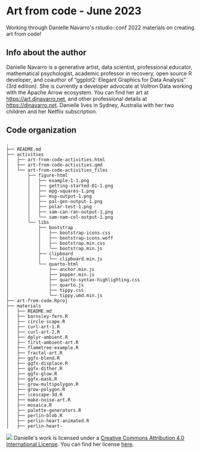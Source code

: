 # Art from code - June 2023

Working through Danielle Navarro's rstudio::conf 2022 materials on creating art from code!  

## Info about the author
Danielle Navarro is a generative artist, data scientist, professional educator, mathematical psychologist, academic professor in recovery, open source R developer, and coauthor of “ggplot2: Elegant Graphics for Data Analysis” (3rd edition). She is currently a developer advocate at Voltron Data working with the Apache Arrow ecosystem. You can find her art at https://art.djnavarro.net, and other professional details at https://djnavarro.net. Danielle lives in Sydney, Australia with her two children and her Netflix subscription.

## Code organization

```
.
├── README.md
├── activities
│   ├── art-from-code-activities.html
│   ├── art-from-code-activities.qmd
│   └── art-from-code-activities_files
│       ├── figure-html
│       │   ├── example-1-1.png
│       │   ├── getting-started-01-1.png
│       │   ├── mpg-squares-1.png
│       │   ├── msp-output-1.png
│       │   ├── pal-gen-output-1.png
│       │   ├── polar-test-1.png
│       │   ├── sam-can-ran-output-1.png
│       │   └── sam-nam-col-output-1.png
│       └── libs
│           ├── bootstrap
│           │   ├── bootstrap-icons.css
│           │   ├── bootstrap-icons.woff
│           │   ├── bootstrap.min.css
│           │   └── bootstrap.min.js
│           ├── clipboard
│           │   └── clipboard.min.js
│           └── quarto-html
│               ├── anchor.min.js
│               ├── popper.min.js
│               ├── quarto-syntax-highlighting.css
│               ├── quarto.js
│               ├── tippy.css
│               └── tippy.umd.min.js
├── art-from-code.Rproj
├── materials
│   ├── README.md
│   ├── barnsley-fern.R
│   ├── circle-scape.R
│   ├── curl-art-1.R
│   ├── curl-art-2.R
│   ├── dplyr-ambient.R
│   ├── first-ambient-art.R
│   ├── flametree-example.R
│   ├── fractal-art.R
│   ├── ggfx-blend.R
│   ├── ggfx-displace.R
│   ├── ggfx-dither.R
│   ├── ggfx-glow.R
│   ├── ggfx-mask.R
│   ├── grow-multipolygon.R
│   ├── grow-polygon.R
│   ├── icescape-3d.R
│   ├── make-noise-art.R
│   ├── mosaica.R
│   ├── palette-generators.R
│   ├── perlin-blob.R
│   ├── perlin-heart-animated.R
│   ├── perlin-heart-
```

![](https://i.creativecommons.org/l/by/4.0/88x31.png) Danielle's work is
licensed under a [Creative Commons Attribution 4.0 International
License](https://creativecommons.org/licenses/by/4.0/). You can find her license [here](https://github.com/rstudio-conf-2022/art-from-code/blob/main/LICENSE.md).
